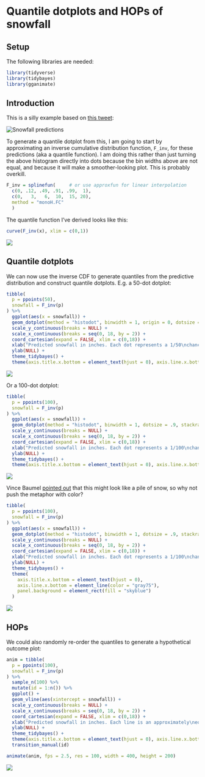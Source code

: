 Quantile dotplots and HOPs of snowfall
================

## Setup

The following libraries are needed:

``` r
library(tidyverse)
library(tidybayes)
library(gganimate)
```

## Introduction

This is a silly example based on [this
tweet](https://twitter.com/quantum_relic/status/1095053598155784192):

![Snowfall predictions](snowfall.png)

To generate a quantile dotplot from this, I am going to start by
approximating an inverse cumulative distribution function, `F_inv`, for
these predictions (aka a quantile function). I am doing this rather than
just turning the above histogram directly into dots because the bin
widths above are not equal, and because it will make a smoother-looking
plot. This is probably overkill.

``` r
F_inv = splinefun(     # or use approxfun for linear interpolation
  c(0, .12, .49, .91, .99,  1),
  c(0,   3,   6,  10,  15, 20),
  method = "monoH.FC"
  )
```

The quantile function I’ve derived looks like this:

``` r
curve(F_inv(x), xlim = c(0,1))
```

![](snowfall_files/figure-gfm/unnamed-chunk-2-1.png)<!-- -->

## Quantile dotplots

We can now use the inverse CDF to generate quantiles from the predictive
distribution and construct quantile dotplots. E.g. a 50-dot dotplot:

``` r
tibble(
  p = ppoints(50),
  snowfall = F_inv(p)
) %>%
  ggplot(aes(x = snowfall)) +
  geom_dotplot(method = "histodot", binwidth = 1, origin = 0, dotsize = .96, stackratio = 1.03) +
  scale_y_continuous(breaks = NULL) +
  scale_x_continuous(breaks = seq(0, 18, by = 2)) +
  coord_cartesian(expand = FALSE, xlim = c(0,18)) +
  xlab("Predicted snowfall in inches. Each dot represents a 1/50\nchance of that level of snowfall.") +
  ylab(NULL) +
  theme_tidybayes() +
  theme(axis.title.x.bottom = element_text(hjust = 0), axis.line.x.bottom = element_line(color = "gray75"))
```

![](snowfall_files/figure-gfm/unnamed-chunk-3-1.png)<!-- -->

Or a 100-dot dotplot:

``` r
tibble(
  p = ppoints(100),
  snowfall = F_inv(p)
) %>%
  ggplot(aes(x = snowfall)) +
  geom_dotplot(method = "histodot", binwidth = 1, dotsize = .9, stackratio = 1.05, origin = 0) +
  scale_y_continuous(breaks = NULL) +
  scale_x_continuous(breaks = seq(0, 18, by = 2)) +
  coord_cartesian(expand = FALSE, xlim = c(0,18)) +
  xlab("Predicted snowfall in inches. Each dot represents a 1/100\nchance of that level of snowfall.") +
  ylab(NULL) +
  theme_tidybayes() +
  theme(axis.title.x.bottom = element_text(hjust = 0), axis.line.x.bottom = element_line(color = "gray75"))
```

![](snowfall_files/figure-gfm/unnamed-chunk-4-1.png)<!-- -->

Vince Baumel [pointed
out](https://twitter.com/quantum_relic/status/1095132365800853504) that
this might look like a pile of snow, so why not push the metaphor with
color?

``` r
tibble(
  p = ppoints(100),
  snowfall = F_inv(p)
) %>%
  ggplot(aes(x = snowfall)) +
  geom_dotplot(method = "histodot", binwidth = 1, dotsize = .9, stackratio = 1.05, origin = 0, fill = "white", color = NA) +
  scale_y_continuous(breaks = NULL) +
  scale_x_continuous(breaks = seq(0, 18, by = 2)) +
  coord_cartesian(expand = FALSE, xlim = c(0,18)) +
  xlab("Predicted snowfall in inches. Each dot represents a 1/100\nchance of that level of snowfall.") +
  ylab(NULL) +
  theme_tidybayes() +
  theme(
    axis.title.x.bottom = element_text(hjust = 0), 
    axis.line.x.bottom = element_line(color = "gray75"),
    panel.background = element_rect(fill = "skyblue")
  )
```

![](snowfall_files/figure-gfm/unnamed-chunk-5-1.png)<!-- -->

## HOPs

We could also randomly re-order the quantiles to generate a hypothetical
outcome plot:

``` r
anim = tibble(
  p = ppoints(100),
  snowfall = F_inv(p)
) %>%
  sample_n(100) %>%
  mutate(id = 1:n()) %>%
  ggplot() +
  geom_vline(aes(xintercept = snowfall)) +
  scale_y_continuous(breaks = NULL) +
  scale_x_continuous(breaks = seq(0, 18, by = 2)) +
  coord_cartesian(expand = FALSE, xlim = c(0,18)) +
  xlab("Predicted snowfall in inches. Each line is an approximately\nequally likely predicted outcome.") +
  ylab(NULL) +
  theme_tidybayes() +
  theme(axis.title.x.bottom = element_text(hjust = 0), axis.line.x.bottom = element_line(color = "gray75")) +
  transition_manual(id)

animate(anim, fps = 2.5, res = 100, width = 400, height = 200)
```

![](snowfall_files/figure-gfm/unnamed-chunk-6-1.gif)<!-- -->
